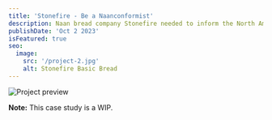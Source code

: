 ```yaml
---
title: 'Stonefire - Be a Naanconformist'
description: Naan bread company Stonefire needed to inform the North American public on what Naan bread is, and why its better than your basic loaf bread. 
publishDate: 'Oct 2 2023'
isFeatured: true
seo:
  image:
    src: '/project-2.jpg'
    alt: Stonefire Basic Bread
---
```


![Project preview](/project-2.jpg)

**Note:** This case study is a WIP.
